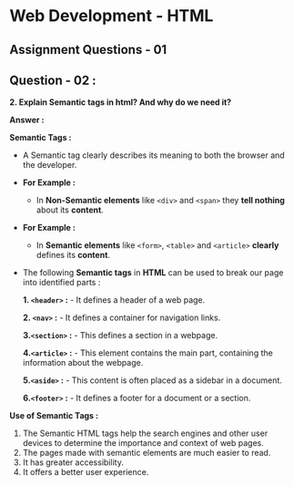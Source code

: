 # **Web Development - HTML**
## **Assignment Questions - 01**
## **Question - 02 :**

**2. Explain Semantic tags in html? And why do we need it?**

**Answer :**

**Semantic Tags :**
- A Semantic tag clearly describes its meaning to both the browser and the developer. 

- **For Example :**
    - In **Non-Semantic elements** like `<div>` and `<span>` they **tell nothing** about its **content**.

- **For Example :**
    - In **Semantic elements** like `<form>`, `<table>` and `<article>` **clearly** defines its **content**.
    
- The following **Semantic tags** in **HTML** can be used to break our page into identified parts :

    **1. `<header>` :**
        - It defines a header of a web page.
    
    **2. `<nav>` :**
        - It defines a container for navigation links.

    **3.`<section>` :**
        - This defines a section in a webpage.

    **4.`<article>` :**
        - This element contains the main part, containing the information about the webpage.

    **5.`<aside>` :**
        - This content is often placed as a sidebar in a document.

    **6.`<footer>` :**
        - It defines a footer for a document or a section. 

**Use of Semantic Tags :**
1. The Semantic HTML tags help the search engines and other user devices to determine the importance and context of web pages.
2. The pages made with semantic elements are much easier to read.
3. It has greater accessibility.
4. It offers a better user experience.